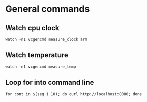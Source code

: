 # General commands

## Watch cpu clock
`watch -n1 vcgencmd measure_clock arm`

## Watch temperature
`watch -n1 vcgencmd measure_temp`

## Loop for into command line
`for cont in $(seq 1 10); do curl http://localhost:8080; done`